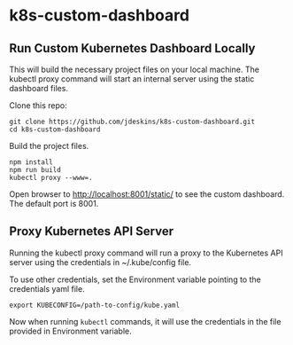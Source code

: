 # k8s-custom-dashboard


## Run Custom Kubernetes Dashboard Locally
This will build the necessary project files on your local machine.
The kubectl proxy command will start an internal server using the static dashboard files.

Clone this repo:
```
git clone https://github.com/jdeskins/k8s-custom-dashboard.git
cd k8s-custom-dashboard
```

Build the project files.
```
npm install
npm run build
kubectl proxy --www=.
``` 

Open browser to <http://localhost:8001/static/> to see the custom dashboard.
The default port is 8001. 


## Proxy Kubernetes API Server
Running the kubectl proxy command will run a proxy to the Kubernetes API server using
the credentials in ~/.kube/config file.

To use other credentials, set the Environment variable pointing to the credentials yaml file.
```
export KUBECONFIG=/path-to-config/kube.yaml
```

Now when running `kubectl` commands, it will use the credentials in the file provided in Environment variable.
